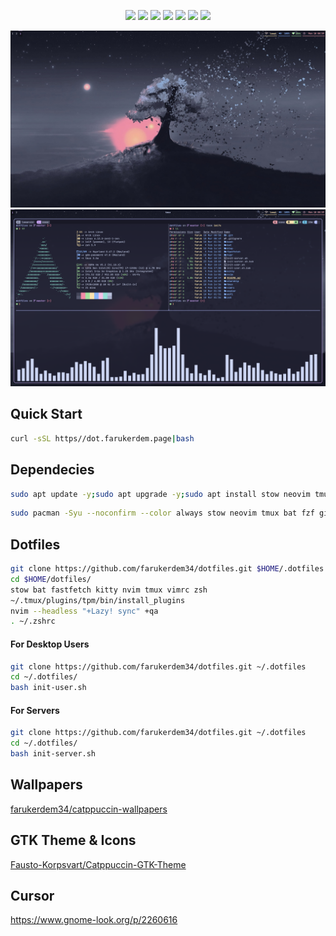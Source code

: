 <div align="center">

![](https://img.shields.io/badge/tmux-1BB91F?style=for-the-badge&logo=tmux&logoColor=white) ![](https://img.shields.io/badge/Zsh-F15A24?style=for-the-badge&logo=Zsh&logoColor=white) ![](https://img.shields.io/badge/GNU%20Bash-4EAA25?style=for-the-badge&logo=GNU%20Bash&logoColor=white) ![](https://img.shields.io/badge/Arch_Linux-1793D1?style=for-the-badge&logo=arch-linux&logoColor=white) ![](https://img.shields.io/badge/Linux-FCC624?style=for-the-badge&logo=linux&logoColor=black) ![](https://img.shields.io/badge/mac%20os-000000?style=for-the-badge&logo=apple&logoColor=white) ![](https://img.shields.io/badge/GIT-E44C30?style=for-the-badge&logo=git&logoColor=white)
</div>

![desktop](./assets/desktop.png)
![terminal](./assets/terminal.png)

## Quick Start

```bash
curl -sSL https//dot.farukerdem.page|bash
```

## Dependecies

```bash
sudo apt update -y;sudo apt upgrade -y;sudo apt install stow neovim tmux bat fzf git gcc -y
```

```bash
sudo pacman -Syu --noconfirm --color always stow neovim tmux bat fzf git gcc btop
```

## Dotfiles

```bash
git clone https://github.com/farukerdem34/dotfiles.git $HOME/.dotfiles
cd $HOME/dotfiles/
stow bat fastfetch kitty nvim tmux vimrc zsh
~/.tmux/plugins/tpm/bin/install_plugins
nvim --headless "+Lazy! sync" +qa
. ~/.zshrc
```

#### For Desktop Users

```bash
git clone https://github.com/farukerdem34/dotfiles.git ~/.dotfiles
cd ~/.dotfiles/
bash init-user.sh

```

#### For Servers

```bash
git clone https://github.com/farukerdem34/dotfiles.git ~/.dotfiles
cd ~/.dotfiles/
bash init-server.sh
```

## Wallpapers

[farukerdem34/catppuccin-wallpapers](https://github.com/farukerdem34/catppuccin-wallpapers)

## GTK Theme & Icons

[Fausto-Korpsvart/Catppuccin-GTK-Theme](https://github.com/Fausto-Korpsvart/Catppuccin-GTK-Theme.git)

## Cursor

<https://www.gnome-look.org/p/2260616>
